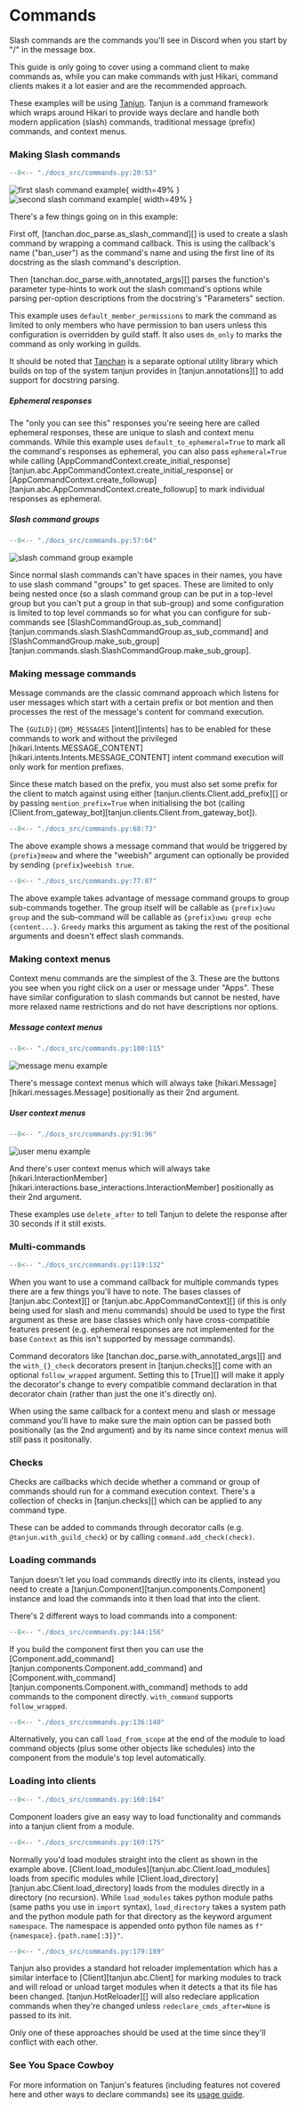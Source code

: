 # Commands

Slash commands are the commands you'll see in Discord when you start by "/" in
the message box.

This guide is only going to cover using a command client to make commands as,
while you can make commands with just Hikari, command clients makes it a lot
easier and are the recommended approach.

These examples will be using [Tanjun](https://github.com/FasterSpeeding/Tanjun).
Tanjun is a command framework which wraps around Hikari to provide ways declare
and handle both modern application (slash) commands, traditional message
(prefix) commands, and context menus.

### Making Slash commands

```py
--8<-- "./docs_src/commands.py:20:53"
```

![first slash command example](./images/slash_command_example_1.png){ width=49% }
![second slash command example](./images/slash_command_example_2.png){ width=49% }

There's a few things going on in this example:

First off, [tanchan.doc_parse.as_slash_command][] is used to create a slash command
by wrapping a command callback. This is using the callback's name ("ban_user") as
the command's name and using the first line of its docstring as the slash
command's description.

Then [tanchan.doc_parse.with_annotated_args][] parses the function's parameter
type-hints to work out the slash command's options while parsing per-option
descriptions from the docstring's "Parameters" section.

This example uses `default_member_permissions` to mark the command as
limited to only members who have permission to ban users unless this
configuration is overridden by guild staff. It also uses `dm_only` to
marks the command as only working in guilds.

It should be noted that [Tanchan](https://github.com/FasterSpeeding/Tan-chan)
is a separate optional utility library which builds on top of the system tanjun
provides in [tanjun.annotations][] to add support for docstring parsing.

##### Ephemeral responses

The "only you can see this" responses you're seeing here are called
ephemeral responses, these are unique to slash and context menu commands.
While this example uses `default_to_ephemeral=True` to mark all the command's
responses as ephemeral, you can also pass `ephemeral=True` while calling
[AppCommandContext.create_initial_response][tanjun.abc.AppCommandContext.create_initial_response]
or [AppCommandContext.create_followup][tanjun.abc.AppCommandContext.create_followup]
to mark individual responses as ephemeral.

##### Slash command groups

```py
--8<-- "./docs_src/commands.py:57:64"
```

![slash command group example](./images/slash_command_group_example.png)

Since normal slash commands can't have spaces in their names, you have to use
slash command "groups" to get spaces. These are limited to only being nested
once (so a slash command group can be put in a top-level group but you can't
put a group in that sub-group) and some configuration is limited to top level
commands so for what you can configure for sub-commands see
[SlashCommandGroup.as_sub_command][tanjun.commands.slash.SlashCommandGroup.as_sub_command] and
[SlashCommandGroup.make_sub_group][tanjun.commands.slash.SlashCommandGroup.make_sub_group].

### Making message commands

Message commands are the classic command approach which listens for user
messages which start with a certain prefix or bot mention and then processes
the rest of the message's content for command execution.

The `{GUILD}|{DM}_MESSAGES` [intent][intents] has to be enabled for these
commands to work and without the privileged
[hikari.Intents.MESSAGE_CONTENT][hikari.intents.Intents.MESSAGE_CONTENT] intent
command execution will only work for mention prefixes.

Since these match based on the prefix, you must also set some prefix for the
client to match against using either [tanjun.clients.Client.add_prefix][] or
by passing `mention_prefix=True` when initialising the bot (calling
[Client.from_gateway_bot][tanjun.clients.Client.from_gateway_bot]).

```py
--8<-- "./docs_src/commands.py:68:73"
```

The above example shows a message command that would be triggered by
`{prefix}meow` and where the "weebish" argument can optionally be provided
by sending `{prefix}weebish true`.

```py
--8<-- "./docs_src/commands.py:77:87"
```

The above example takes advantage of message command groups to group
sub-commands together. The group itself will be callable as
`{prefix}uwu group` and the sub-command will be callable as
`{prefix}uwu group echo {content...}`. `Greedy` marks this argument as
taking the rest of the positional arguments and doesn't effect slash
commands.

### Making context menus

Context menu commands are the simplest of the 3. These are the buttons you see
when you right click on a user or message under "Apps". These have similar
configuration to slash commands but cannot be nested, have more relaxed name
restrictions and do not have descriptions nor options.

##### Message context menus

```py
--8<-- "./docs_src/commands.py:100:115"
```

![message menu example](./images/message_menu_example.png)

There's message context menus which will always take
[hikari.Message][hikari.messages.Message] positionally as their 2nd argument.

##### User context menus

```py
--8<-- "./docs_src/commands.py:91:96"
```

![user menu example](./images/user_menu_example.png)

And there's user context menus which will always take
[hikari.InteractionMember][hikari.interactions.base_interactions.InteractionMember]
positionally as their 2nd argument.

These examples use `delete_after` to tell Tanjun to delete the response after 30
seconds if it still exists.

### Multi-commands

```py
--8<-- "./docs_src/commands.py:119:132"
```

When you want to use a command callback for multiple commands types there are a few
things you'll have to note. The bases classes of [tanjun.abc.Context][] or
[tanjun.abc.AppCommandContext][] (if this is only being used for slash and menu
commands) should be used to type the first argument as these are base classes
which only have cross-compatible features present (e.g. ephemeral responses
are not implemented for the base `Context` as this isn't supported by message
commands).

Command decorators like [tanchan.doc_parse.with_annotated_args][] and the
`with_{}_check` decorators present in [tanjun.checks][] come with an optional
`follow_wrapped` argument. Setting this to [True][] will make it apply the
decorator's change to every compatible command declaration in that decorator
chain (rather than just the one it's directly on).

When using the same callback for a context menu and slash or message command
you'll have to make sure the main option can be passed both positionally
(as the 2nd argument) and by its name since context menus will still pass it
positonally.

### Checks

Checks are callbacks which decide whether a command or group of commands should
run for a command execution context. There's a collection of checks in
[tanjun.checks][] which can be applied to any command type.

These can be added to commands through decorator calls (e.g. `@tanjun.with_guild_check`)
or by calling `command.add_check(check)`.

<!-- ### More annotated types

The message and slash command examples use Tanjun's [tanjun.annotations][] system to
declare commands. -->

### Loading commands

Tanjun doesn't let you load commands directly into its clients, instead you
need to create a [tanjun.Component][tanjun.components.Component] instance and
load the commands into it then load that into the client.

There's 2 different ways to load commands into a component:


```py
--8<-- "./docs_src/commands.py:144:156"
```

If you build the component first then you can use the
[Component.add_command][tanjun.components.Component.add_command] and
[Component.with_command][tanjun.components.Component.with_command] methods
to add commands to the component directly. `with_command` supports
`follow_wrapped`.

```py
--8<-- "./docs_src/commands.py:136:140"
```

Alternatively, you can call `load_from_scope` at the end of the module to
load command objects (plus some other objects like schedules) into the
component from the module's top level automatically.

### Loading into clients

```py
--8<-- "./docs_src/commands.py:160:164"
```

Component loaders give an easy way to load functionality and commands into a
tanjun client from a module.

```py
--8<-- "./docs_src/commands.py:169:175"
```

Normally you'd load modules straight into the client as shown in the example above.
[Client.load_modules][tanjun.abc.Client.load_modules] loads from specific modules
while [Client.load_directory][tanjun.abc.Client.load_directory] loads from the
modules directly in a directory (no recursion). While `load_modules` takes python
module paths (same paths you use in `import` syntax), `load_directory` takes a
system path and the python module path for that directory as the keyword argument
`namespace`. The namespace is appended onto python file names as
`f"{namespace}.{path.name[:3]}"`.

```py
--8<-- "./docs_src/commands.py:179:189"
```

Tanjun also provides a standard hot reloader implementation which has a similar
interface to [Client][tanjun.abc.Client] for marking modules to track and will
reload or unload target modules when it detects a that its file has been changed.
[tanjun.HotReloader][] will also redeclare application commands when they're
changed unless `redeclare_cmds_after=None` is passed to its init.

Only one of these approaches should be used at the time since they'll conflict
with each other.

### See You Space Cowboy

For more information on Tanjun's features (including features not covered here and
other ways to declare commands) see its [usage guide](https://tanjun.cursed.solutions/usage/).
